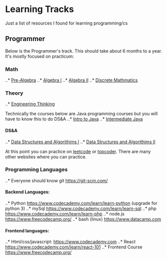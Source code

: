 # Learning Tracks
Just a list of resources I found for learning programming/cs

## Programmer
Below is the Programmer's track. This should take about 6 months to a year. It's mostly focused on practicum:

### Math
..* [Pre-Algebra](www.khanacademy.com)
..* [Algebra I](www.khanacademy.com)
..* [Algebra II](www.khanacademy.com)
..* [Discrete Mathmatics](https://www.youtube.com/watch?v=A3Ffwsnad0k&list=PLl-gb0E4MII28GykmtuBXNUNoej-vY5Rz)

### Theory
..* [Engineering Thinking](https://www.edx.org/cs50)

Technically the courses below are Java programming courses but you will have to know this to do DS&A
..* [Intro to Java](https://www.codecademy.com/learn/learn-java)
..* [Intermediate Java](https://www.codecademy.com/learn/learn-intermediate-java)


#### DS&A
..* [Data Structures and Algorithims I](https://www.coursera.org/learn/algorithms-part1)
..* [Data Structures and Algorithims II](https://www.coursera.org/learn/algorithms-part2)
 
 

At this point you can practice on [leetcode](https://leetcode.com/) or [topcoder](https://www.topcoder.com). There are many other websites where you can practice.

### Programming Languages
..* Everyone should know git https://git-scm.com/

#### Backend Languages:
..* Python https://www.codecademy.com/learn/learn-python (upgrade for python 3)
..* mySql https://www.codecademy.com/learn/learn-sql
..* php https://www.codecademy.com/learn/learn-php
..* node.js https://www.freecodecamp.org/
..* bash (linux) https://www.datacamp.com 

#### Frontend languages:
..* Html/css/javascript: https://www.codecademy.com
..* React https://www.codecademy.com/learn/react-101
..* Frontend Course https://www.freecodecamp.org/

